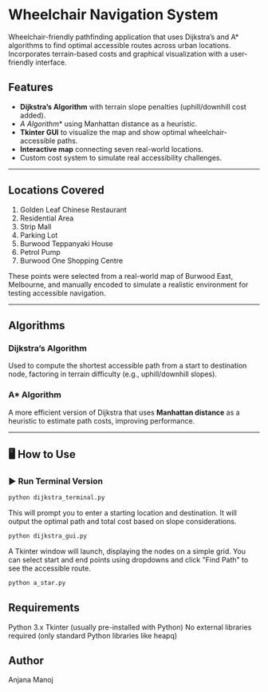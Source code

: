 # Wheelchair Navigation System
Wheelchair-friendly pathfinding application that uses Dijkstra’s and A* algorithms to find optimal accessible routes across urban locations. Incorporates terrain-based costs and graphical visualization with a user-friendly interface.


## Features

- **Dijkstra’s Algorithm** with terrain slope penalties (uphill/downhill cost added).
- **A* Algorithm** using Manhattan distance as a heuristic.
- **Tkinter GUI** to visualize the map and show optimal wheelchair-accessible paths.
- **Interactive map** connecting seven real-world locations.
- Custom cost system to simulate real accessibility challenges.

---

## Locations Covered

1. Golden Leaf Chinese Restaurant  
2. Residential Area  
3. Strip Mall  
4. Parking Lot  
5. Burwood Teppanyaki House  
6. Petrol Pump  
7. Burwood One Shopping Centre  

These points were selected from a real-world map of Burwood East, Melbourne, and manually encoded to simulate a realistic environment for testing accessible navigation.

---

## Algorithms

### Dijkstra’s Algorithm

Used to compute the shortest accessible path from a start to destination node, factoring in terrain difficulty (e.g., uphill/downhill slopes).

### A* Algorithm

A more efficient version of Dijkstra that uses **Manhattan distance** as a heuristic to estimate path costs, improving performance.

---

## 🖥️ How to Use

### ▶️ Run Terminal Version

```bash
python dijkstra_terminal.py
```
This will prompt you to enter a starting location and destination. It will output the optimal path and total cost based on slope considerations.

```bash
python dijkstra_gui.py
```
A Tkinter window will launch, displaying the nodes on a simple grid. You can select start and end points using dropdowns and click "Find Path" to see the accessible route.

```bash
python a_star.py
```
## Requirements

Python 3.x
Tkinter (usually pre-installed with Python)
No external libraries required (only standard Python libraries like heapq)

## Author
Anjana Manoj

